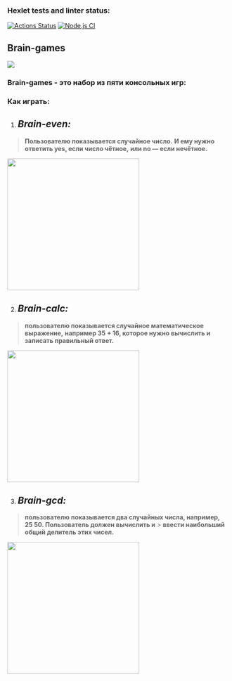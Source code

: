 ### Hexlet tests and linter status:
[![Actions Status](https://github.com/usernaimandrey/frontend-project-lvl1/workflows/hexlet-check/badge.svg)](https://github.com/usernaimandrey/frontend-project-lvl1/actions)
[![Node.js CI](https://github.com/usernaimandrey/frontend-project-lvl1/actions/workflows/node.js.yml/badge.svg)](https://github.com/usernaimandrey/frontend-project-lvl1/actions/workflows/node.js.yml)
## **Brain-games**
<a href="https://codeclimate.com/github/usernaimandrey/frontend-project-lvl1/maintainability"><img src="https://api.codeclimate.com/v1/badges/96bd2726f3fc9b72a08b/maintainability" /></a>

### **Brain-games** - это набор из пяти консольных игр:
### Как играть:
1. ## *Brain-even:*
> **Пользователю показывается случайное число.** 
> **И ему нужно ответить yes, если число чётное,** 
> **или no — если нечётное.**

<a href="https://asciinema.org/a/405124" target="_blank"><img src="https://asciinema.org/a/405124.svg" height="300" /></a>

2. ## *Brain-calc:*
> **пользователю показывается случайное математическое выражение,** 
> **например 35 + 16, которое нужно вычислить и записать правильный ответ.**

<a href="https://asciinema.org/a/405316" target="_blank"><img src="https://asciinema.org/a/405316.svg" height="300" /></a>

3. ## *Brain-gcd:*
> **пользователю показывается два случайных числа, например, 25 50. Пользователь должен вычислить и** > **ввести наибольший общий делитель этих чисел.**

<a href="https://asciinema.org/a/405317" target="_blank"><img src="https://asciinema.org/a/405317.svg" height="300" /></a>